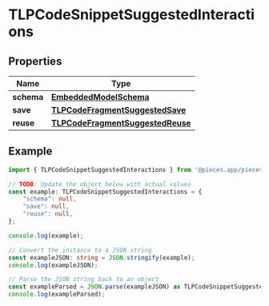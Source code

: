 
# TLPCodeSnippetSuggestedInteractions


## Properties

Name | Type
------------ | -------------
**schema** | [**EmbeddedModelSchema**](EmbeddedModelSchema)
**save** | [**TLPCodeFragmentSuggestedSave**](TLPCodeFragmentSuggestedSave)
**reuse** | [**TLPCodeFragmentSuggestedReuse**](TLPCodeFragmentSuggestedReuse)

## Example

```typescript
import { TLPCodeSnippetSuggestedInteractions } from '@pieces.app/pieces-os-client';

// TODO: Update the object below with actual values
const example: TLPCodeSnippetSuggestedInteractions = {
    "schema": null,
    "save": null,
    "reuse": null,
};

console.log(example);

// Convert the instance to a JSON string
const exampleJSON: string = JSON.stringify(example);
console.log(exampleJSON);

// Parse the JSON string back to an object
const exampleParsed = JSON.parse(exampleJSON) as TLPCodeSnippetSuggestedInteractions;
console.log(exampleParsed);
```


